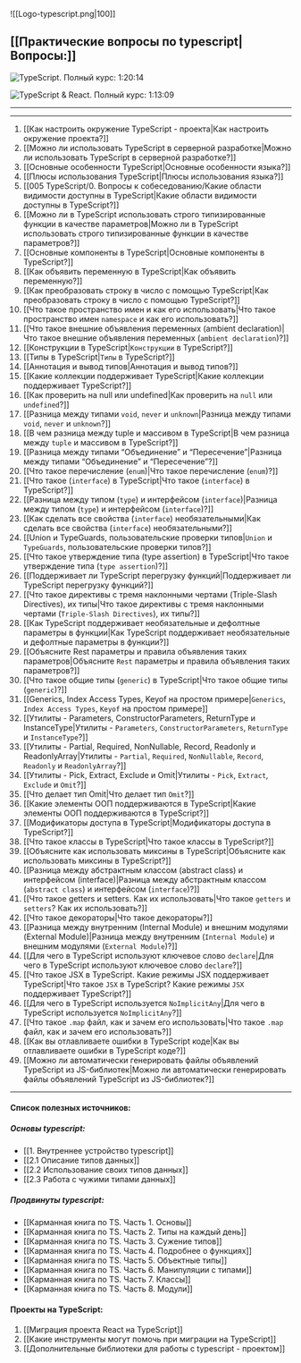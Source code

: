 ![[Logo-typescript.png|100]]
## [[Практические вопросы по typescript|Вопросы:]]

![TypeScript. Полный курс: 1:20:14](https://www.youtube.com/watch?v=5QnZ9AyDW6c&list=PLNkWIWHIRwMFKmmIPVaCPpusgloMMgxN2&index=10)

![TypeScript & React. Полный курс: 1:13:09](https://www.youtube.com/watch?v=xL-a5Tox7Qw&list=PLNkWIWHIRwMFKmmIPVaCPpusgloMMgxN2&index=11)

___
____

1. [[Как настроить окружение TypeScript - проекта|Как настроить окружение проекта?]]
2. [[Можно ли использовать TypeScript в серверной разработке|Можно ли использовать TypeScript в серверной разработке?]]
3. [[Основные особенности TypeScript|Основные особенности языка?]]
4. [[Плюсы использования TypeScript|Плюсы использования языка?]]
6. [[005 TypeScript/0. Вопросы к собеседованию/Какие области видимости доступны в TypeScript|Какие области видимости доступны в TypeScript?]]
7. [[Можно ли в TypeScript использовать строго типизированные функции в качестве параметров|Можно ли в TypeScript использовать строго типизированные функции в качестве параметров?]]
8. [[Основные компоненты в TypeScript|Основные компоненты в TypeScript?]]
9. [[Как объявить переменную в TypeScript|Как объявить переменную?]]
10. [[Как преобразовать строку в число с помощью TypeScript|Как преобразовать строку в число с помощью TypeScript?]]
11. [[Что такое пространство имен и как его использовать|Что такое пространство имен `namespace` и как его использовать?]]
12. [[Что такое внешние объявления переменных (ambient declaration)|Что такое внешние объявления переменных (`ambient declaration`)?]]
13. [[Конструкции в TypeScript|`Конструкции` в TypeScript?]]
14. [[Типы в TypeScript|`Типы` в TypeScript?]]
15. [[Аннотация и вывод типов|Аннотация и вывод типов?]]
16. [[Какие коллекции поддерживает TypeScript|Какие коллекции поддерживает TypeScript?]]
17. [[Как проверить на null или undefined|Как проверить на `null` или `undefined`?]]
18. [[Разница между типами `void`, `never` и `unknown`|Разница между типами `void`, `never` и `unknown`?]]
19. [[В чем разница между tuple и массивом в TypeScript|В чем разница между `tuple` и массивом в TypeScript?]]
20. [[Разница между типами “Объединение” и “Пересечение”|Разница между типами “Объединение” и “Пересечение”?]]
21. [[Что такое перечисление (`enum`)|Что такое перечисление (`enum`)?]]
22. [[Что такое (`interface`) в TypeScript|Что такое (`interface`) в TypeScript?]]
23. [[Разница между типом (`type`) и интерфейсом (`interface`)|Разница между типом (`type`) и интерфейсом (`interface`)?]]
24. [[Как сделать все свойства (`interface`) необязательными|Как сделать все свойства (`interface`) необязательными?]]
25. [[Union и TypeGuards, пользовательские проверки типов|`Union` и `TypeGuards`, пользовательские проверки типов?]]
26. [[Что такое утверждение типа (type assertion) в TypeScript|Что такое утверждение типа (`type assertion`)?]]
27. [[Поддерживает ли TypeScript перегрузку функций|Поддерживает ли TypeScript перегрузку функций?]]
28. [[Что такое директивы с тремя наклонными чертами (Triple-Slash Directives), их типы|Что такое директивы с тремя наклонными чертами (`Triple-Slash Directives`), их типы?]]
29. [[Как TypeScript поддерживает необязательные и дефолтные параметры в функции|Как TypeScript поддерживает необязательные и дефолтные параметры в функции?]]
30. [[Объясните Rest параметры и правила объявления таких параметров|Объясните `Rest` параметры и правила объявления таких параметров?]]
31. [[Что такое общие типы (`generic`) в TypeScript|Что такое общие типы (`generic`)?]]
32. [[Generics, Index Access Types, Keyof на простом примере|`Generics`, `Index Access Types`, `Keyof` на простом примере]]
33. [[Утилиты - Parameters, ConstructorParameters, ReturnType и InstanceType|Утилиты - `Parameters`, `ConstructorParameters`, `ReturnType` и `InstanceType`?]]
34. [[Утилиты - Partial, Required, NonNullable, Record, Readonly и ReadonlyArray|Утилиты - `Partial`, `Required`, `NonNullable`, `Record`, `Readonly` и `ReadonlyArray`?]]
35. [[Утилиты - Pick, Extract, Exclude и Omit|Утилиты - `Pick`, `Extract`, `Exclude` и `Omit`?]]
36. [[Что делает тип Omit|Что делает тип `Omit`?]]
37. [[Какие элементы ООП поддерживаются в TypeScript|Какие элементы ООП поддерживаются в TypeScript?]]
38. [[Модификаторы доступа в TypeScript|Модификаторы доступа в TypeScript?]]
39. [[Что такое классы в TypeScript|Что такое классы в TypeScript?]]
40. [[Объясните как использовать миксины в TypeScript|Объясните как использовать миксины в TypeScript?]]
41. [[Разница между абстрактным классом (abstract class) и интерфейсом (interface)|Разница между абстрактным классом (`abstract class`) и интерфейсом (`interface`)?]]
42. [[Что такое getters и setters. Как их использовать|Что такое `getters` и `setters`? Как их использовать?]]
43. [[Что такое декораторы|Что такое декораторы?]]
44. [[Разница между внутренним (Internal Module) и внешним модулями (External Module)|Разница между внутренним (`Internal Module`) и внешним модулями (`External Module`)?]]
45. [[Для чего в TypeScript используют ключевое слово `declare`|Для чего в TypeScript используют ключевое слово `declare`?]]
46. [[Что такое JSX в TypeScript. Какие режимы JSX поддерживает TypeScript|Что такое `JSX` в TypeScript? Какие режимы `JSX` поддерживает TypeScript?]]
47. [[Для чего в TypeScript используется `NoImplicitAny`|Для чего в TypeScript используется `NoImplicitAny`?]]
48. [[Что такое `.map` файл, как и зачем его использовать|Что такое `.map` файл, как и зачем его использовать?]]
49. [[Как вы отлавливаете ошибки в TypeScript коде|Как вы отлавливаете ошибки в TypeScript коде?]]
50. [[Можно ли автоматически генерировать файлы объявлений TypeScript из JS-библиотек|Можно ли автоматически генерировать файлы объявлений TypeScript из JS-библиотек?]]

___

#### Список полезных источников:

##### Основы typescript:

* [[1. Внутреннее устройство typescript]]
* [[2.1 Описание типов данных]]
* [[2.2 Использование своих типов данных]]
* [[2.3 Работа с чужими типами данных]]

##### Продвинуты typescript:
* [[Карманная книга по TS. Часть 1. Основы]]
* [[Карманная книга по TS. Часть 2. Типы на каждый день]]
* [[Карманная книга по TS. Часть 3. Сужение типов]]
* [[Карманная книга по TS. Часть 4. Подробнее о функциях]]
* [[Карманная книга по TS. Часть 5. Объектные типы]]
* [[Карманная книга по TS. Часть 6. Манипуляции с типами]]
* [[Карманная книга по TS. Часть 7. Классы]]
* [[Карманная книга по TS. Часть 8. Модули]]

#### Проекты на TypeScript:

1. [[Миграция проекта React на TypeScript]]
2. [[Какие инструменты могут помочь при миграции на TypeScript]]
3. [[Дополнительные библиотеки для работы с typescript - проектом]]